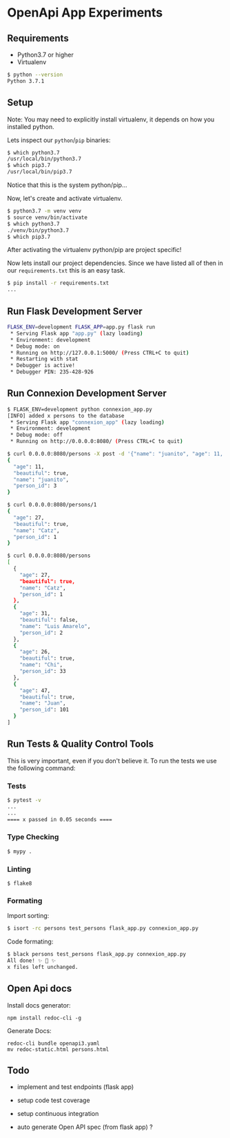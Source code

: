 # OpenApi App Experiments

## Requirements

- Python3.7 or higher
- Virtualenv


```bash
$ python --version
Python 3.7.1
```


## Setup

Note: You may need to explicitly install virtualenv,
it depends on how you installed python.

Lets inspect our `python`/`pip` binaries:

```bash
$ which python3.7
/usr/local/bin/python3.7
$ which pip3.7
/usr/local/bin/pip3.7
```

Notice that this is the system python/pip...

Now, let's create and activate virtualenv.

```bash
$ python3.7 -m venv venv
$ source venv/bin/activate
$ which python3.7
./venv/bin/python3.7
$ which pip3.7
```

After activating the virtualenv python/pip are project specific!

Now lets install our project dependencies.
Since we have listed all of then in our
`requirements.txt` this is an easy task.

```bash
$ pip install -r requirements.txt
...
```

## Run Flask Development Server

```bash
FLASK_ENV=development FLASK_APP=app.py flask run
 * Serving Flask app "app.py" (lazy loading)
 * Environment: development
 * Debug mode: on
 * Running on http://127.0.0.1:5000/ (Press CTRL+C to quit)
 * Restarting with stat
 * Debugger is active!
 * Debugger PIN: 235-428-926
```

## Run Connexion Development Server

```bash
$ FLASK_ENV=development python connexion_app.py
[INFO] added x persons to the database
 * Serving Flask app "connexion_app" (lazy loading)
 * Environment: development
 * Debug mode: off
 * Running on http://0.0.0.0:8080/ (Press CTRL+C to quit)
```

```bash
$ curl 0.0.0.0:8080/persons -X post -d '{"name": "juanito", "age": 11, "beautiful": true}' -H "Content-Type: application/json"
{
  "age": 11,
  "beautiful": true,
  "name": "juanito",
  "person_id": 3
}

$ curl 0.0.0.0:8080/persons/1
{
  "age": 27,
  "beautiful": true,
  "name": "Catz",
  "person_id": 1
}

$ curl 0.0.0.0:8080/persons  
[
  {
    "age": 27,
    "beautiful": true,
    "name": "Catz",
    "person_id": 1
  },
  {
    "age": 31,
    "beautiful": false,
    "name": "Luis Amarelo",
    "person_id": 2
  },
  {
    "age": 26,
    "beautiful": true,
    "name": "Chi",
    "person_id": 33
  },
  {
    "age": 47,
    "beautiful": true,
    "name": "Juan",
    "person_id": 101
  }
]
```

## Run Tests & Quality Control Tools

This is very important, even if you don't believe it.
To run the tests we use the following command:

### Tests

```bash
$ pytest -v  
...
...
==== x passed in 0.05 seconds ====
```

### Type Checking

```bash
$ mypy .
```

### Linting

```
$ flake8
```

### Formating

Import sorting:

```bash
$ isort -rc persons test_persons flask_app.py connexion_app.py
```

Code formating:

```bash
$ black persons test_persons flask_app.py connexion_app.py
All done! ✨ 🍰 ✨
x files left unchanged.
```

## Open Api docs

Install docs generator:

```
npm install redoc-cli -g
```

Generate Docs:

```
redoc-cli bundle openapi3.yaml
mv redoc-static.html persons.html
```

## Todo

- implement and test endpoints (flask app)

- setup code test coverage

- setup continuous integration

- auto generate Open API spec (from flask app) ?
